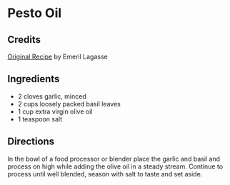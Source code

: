 # Pesto Oil 

## Credits

[Original Recipe](http://www.foodtv.com/recipes/re-c1/0,1724,16133,00.html "http://www.foodtv.com/recipes/re-c1/0,1724,16133,00.html") by Emeril Lagasse

## Ingredients

- 2 cloves garlic, minced 
- 2 cups loosely packed basil leaves 
- 1 cup extra virgin olive oil 
- 1 teaspoon salt

## Directions

In the bowl of a food processor or blender place the garlic and basil and process on high while adding the olive oil in a steady stream. Continue to process until well blended, season with salt to taste and set aside.

